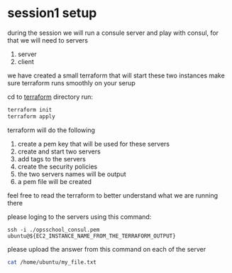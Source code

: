 # session1 setup
during the session we will run a consule server and play with consul, for that we will need to servers 
1. server
2. client

we have created a small terraform that will start these two instances
make sure terraform runs smoothly on your serup

cd to [terraform](terraform) directory
run:
``` bash
terraform init
terraform apply
````

terraform will do the following
1. create a pem key that will be used for these servers
2. create and start two servers
3. add tags to the servers
4. create the security policies
5. the two servers names will be output
6. a pem file will be created

feel free to read the terraform to better understand what we are running there


please loging to the servers using this command:
```
ssh -i ./opsschool_consul.pem ubuntu@${EC2_INSTANCE_NAME_FROM_THE_TERRAFORM_OUTPUT}
```

please upload the answer from this command on each of the server
```bash 
cat /home/ubuntu/my_file.txt
```

